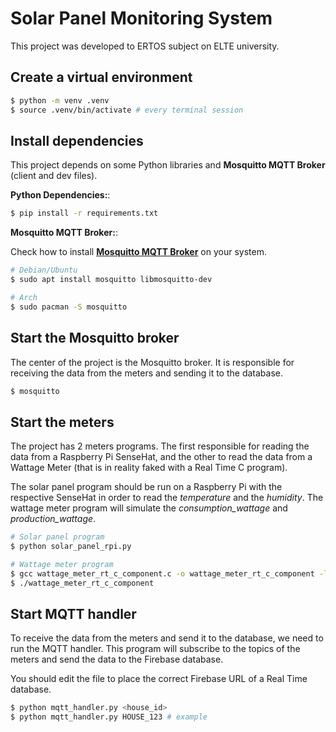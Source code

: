 # Solar Panel Monitoring System

This project was developed to ERTOS subject on ELTE university.

## Create a virtual environment

```bash
$ python -m venv .venv
$ source .venv/bin/activate # every terminal session
```

## Install dependencies

This project depends on some Python libraries and **Mosquitto MQTT Broker** (client and dev files).

**Python Dependencies:**:
```bash
$ pip install -r requirements.txt
```

**Mosquitto MQTT Broker:**:

Check how to install [**Mosquitto MQTT Broker**](https://mosquitto.org/download/) on your system.

```bash
# Debian/Ubuntu
$ sudo apt install mosquitto libmosquitto-dev

# Arch
$ sudo pacman -S mosquitto
```

## Start the Mosquitto broker

The center of the project is the Mosquitto broker. It is responsible for receiving the data from the meters and sending it to the database.

```bash
$ mosquitto
```

## Start the meters

The project has 2 meters programs. The first responsible for reading the data from a Raspberry Pi SenseHat, and the other to read the data from a Wattage Meter (that is in reality faked with a Real Time C program).

The solar panel program should be run on a Raspberry Pi with the respective SenseHat in order to read the *temperature* and the *humidity*. The wattage meter program will simulate the *consumption_wattage* and *production_wattage*.

```bash
# Solar panel program
$ python solar_panel_rpi.py 

# Wattage meter program
$ gcc wattage_meter_rt_c_component.c -o wattage_meter_rt_c_component -lm  -lmosquitto
$ ./wattage_meter_rt_c_component
```

## Start MQTT handler

To receive the data from the meters and send it to the database, we need to run the MQTT handler. This program will subscribe to the topics of the meters and send the data to the Firebase database.

You should edit the file to place the correct Firebase URL of a Real Time database.

```bash
$ python mqtt_handler.py <house_id>
$ python mqtt_handler.py HOUSE_123 # example
```